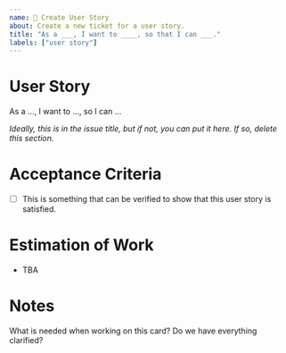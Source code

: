 ```yaml
---
name: 🧚 Create User Story
about: Create a new ticket for a user story.
title: "As a ___, I want to ____, so that I can ___."
labels: ["user story"]
---
```


# User Story
As a ..., I want to ..., so I can ...

*Ideally, this is in the issue title, but if not, you can put it here. If so, delete this section.*

# Acceptance Criteria
- [ ] This is something that can be verified to show that this user story is satisfied.

# Estimation of Work
- TBA

# Notes
What is needed when working on this card? Do we have everything clarified?